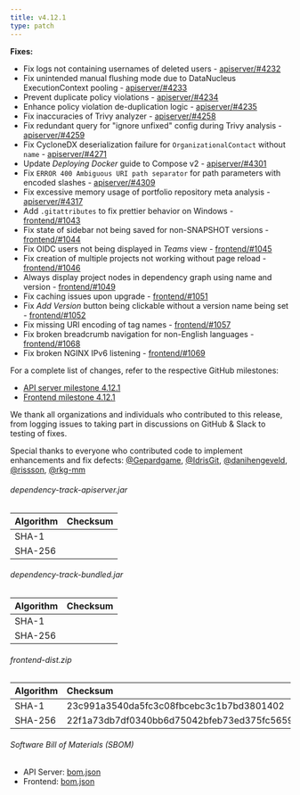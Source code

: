 ```yaml
---
title: v4.12.1
type: patch
---
```


**Fixes:**

* Fix logs not containing usernames of deleted users - [apiserver/#4232]
* Fix unintended manual flushing mode due to DataNucleus ExecutionContext pooling - [apiserver/#4233]
* Prevent duplicate policy violations - [apiserver/#4234]
* Enhance policy violation de-duplication logic - [apiserver/#4235]
* Fix inaccuracies of Trivy analyzer - [apiserver/#4258]
* Fix redundant query for "ignore unfixed" config during Trivy analysis - [apiserver/#4259]
* Fix CycloneDX deserialization failure for `OrganizationalContact` without `name` - [apiserver/#4271]
* Update *Deploying Docker* guide to Compose v2 - [apiserver/#4301]
* Fix `ERROR 400 Ambiguous URI path separator` for path parameters with encoded slashes - [apiserver/#4309]
* Fix excessive memory usage of portfolio repository meta analysis - [apiserver/#4317]
* Add `.gitattributes` to fix prettier behavior on Windows - [frontend/#1043]
* Fix state of sidebar not being saved for non-SNAPSHOT versions - [frontend/#1044]
* Fix OIDC users not being displayed in *Teams* view - [frontend/#1045]
* Fix creation of multiple projects not working without page reload - [frontend/#1046]
* Always display project nodes in dependency graph using name and version - [frontend/#1049]
* Fix caching issues upon upgrade - [frontend/#1051]
* Fix *Add Version* button being clickable without a version name being set - [frontend/#1052]
* Fix missing URI encoding of tag names - [frontend/#1057]
* Fix broken breadcrumb navigation for non-English languages - [frontend/#1068]
* Fix broken NGINX IPv6 listening - [frontend/#1069]

For a complete list of changes, refer to the respective GitHub milestones:

* [API server milestone 4.12.1](https://github.com/DependencyTrack/dependency-track/milestone/45?closed=1)
* [Frontend milestone 4.12.1](https://github.com/DependencyTrack/frontend/milestone/21?closed=1)

We thank all organizations and individuals who contributed to this release, from logging issues to taking part in discussions on GitHub & Slack to testing of fixes.

Special thanks to everyone who contributed code to implement enhancements and fix defects:
[@Gepardgame], [@IdrisGit], [@danihengeveld], [@rissson], [@rkg-mm]

###### dependency-track-apiserver.jar

| Algorithm | Checksum |
|:----------|:---------|
| SHA-1     |          |
| SHA-256   |          |

###### dependency-track-bundled.jar

| Algorithm | Checksum |
|:----------|:---------|
| SHA-1     |          |
| SHA-256   |          |

###### frontend-dist.zip

| Algorithm | Checksum                                                         |
|:----------|:-----------------------------------------------------------------|
| SHA-1     | 23c991a3540da5fc3c08fbcebc3c1b7bd3801402                         |
| SHA-256   | 22f1a73db7df0340bb6d75042bfeb73ed375fc5659b4d609844763111bea4c81 |

###### Software Bill of Materials (SBOM)

* API Server: [bom.json](https://github.com/DependencyTrack/dependency-track/releases/download/4.12.1/bom.json)
* Frontend: [bom.json](https://github.com/DependencyTrack/frontend/releases/download/4.12.1/bom.json)

[apiserver/#4232]: https://github.com/DependencyTrack/dependency-track/pull/4232
[apiserver/#4233]: https://github.com/DependencyTrack/dependency-track/pull/4233
[apiserver/#4234]: https://github.com/DependencyTrack/dependency-track/pull/4234
[apiserver/#4235]: https://github.com/DependencyTrack/dependency-track/pull/4235
[apiserver/#4258]: https://github.com/DependencyTrack/dependency-track/pull/4258
[apiserver/#4259]: https://github.com/DependencyTrack/dependency-track/pull/4259
[apiserver/#4271]: https://github.com/DependencyTrack/dependency-track/pull/4271
[apiserver/#4301]: https://github.com/DependencyTrack/dependency-track/pull/4301
[apiserver/#4309]: https://github.com/DependencyTrack/dependency-track/pull/4309
[apiserver/#4317]: https://github.com/DependencyTrack/dependency-track/pull/4317

[frontend/#1043]: https://github.com/DependencyTrack/frontend/pull/1043
[frontend/#1044]: https://github.com/DependencyTrack/frontend/pull/1044
[frontend/#1045]: https://github.com/DependencyTrack/frontend/pull/1045
[frontend/#1046]: https://github.com/DependencyTrack/frontend/pull/1046
[frontend/#1049]: https://github.com/DependencyTrack/frontend/pull/1049
[frontend/#1051]: https://github.com/DependencyTrack/frontend/pull/1051
[frontend/#1052]: https://github.com/DependencyTrack/frontend/pull/1052
[frontend/#1057]: https://github.com/DependencyTrack/frontend/pull/1057
[frontend/#1068]: https://github.com/DependencyTrack/frontend/pull/1068
[frontend/#1069]: https://github.com/DependencyTrack/frontend/pull/1069

[@Gepardgame]: https://github.com/Gepardgame
[@IdrisGit]: https://github.com/IdrisGit
[@danihengeveld]: https://github.com/danihengeveld
[@rissson]: https://github.com/rissson
[@rkg-mm]: https://github.com/rkg-mm